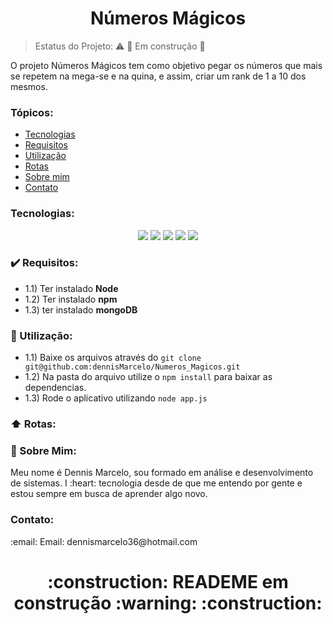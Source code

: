 <h1 align="center">Números Mágicos</h1>

> Estatus do Projeto: :warning: :construction: Em construção :construction:

<p>O projeto Números Mágicos tem como objetivo pegar os números que mais se repetem na mega-se e na quina, e assim, criar um rank de 1 a 10 dos mesmos. </p>

### Tópicos:
* <a href="#Tecnologias">Tecnologias</a> 
* <a href="#heavy_check_mark-Requisitos">Requisitos</a> 
* <a href="#wrench-Utilização">Utilização</a> 
* <a href="#arrow-up-Rotas">Rotas</a>
* <a href="#man-Sobre-mim">Sobre mim</a>
* <a href="#Contato">Contato</a> 


### Tecnologias:
<p align="center">
  <img src="https://img.shields.io/badge/JavaScript-Language-yellow">
  <img src="https://img.shields.io/badge/%20%20CSS-Style-blue">
  <img src="https://img.shields.io/badge/HTML-Markup-orange">
  <img src="https://img.shields.io/badge/NodeJS-Server--Side-green">
  <img src="https://img.shields.io/badge/MongoDB-DATABASE-green">
</p>

### :heavy_check_mark: Requisitos:
- 1.1) Ter instalado **Node**
- 1.2) Ter instalado **npm**
- 1.3) ter instalado **mongoDB**

### :wrench: Utilização:
- 1.1) Baixe os arquivos através do `git clone git@github.com:dennisMarcelo/Numeros_Magicos.git`
- 1.2) Na pasta do arquivo utilize o `npm install` para baixar as dependencias.
- 1.3) Rode o aplicativo utilizando `node app.js`

### :arrow_up: Rotas:

### :man: Sobre Mim:
<p>Meu nome é Dennis Marcelo, sou formado em análise e desenvolvimento de sistemas. I :heart: tecnologia desde de que me entendo por gente e estou sempre em busca de aprender algo novo.</p>

### Contato:
<p>:email: Email: dennismarcelo36@hotmail.com</p>

<h1 align="center"> :construction: READEME em construção :warning: :construction:</h1>

